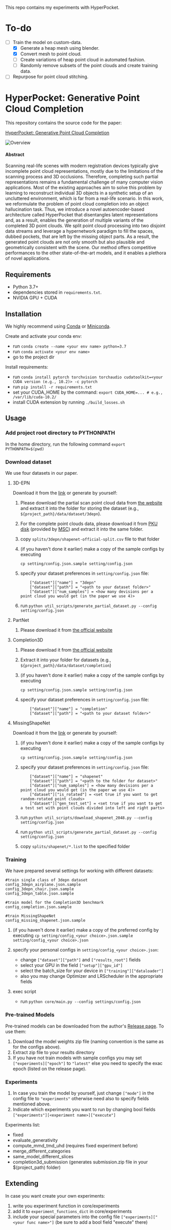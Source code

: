 This repo contains my experiments with HyperPocket.

# To-do
- [ ] Train the model on custom-data.
     - [x] Generate a heap mesh using blender.
     - [x] Convert mesh to point cloud.
     - [ ] Create variations of heap point cloud in automated fashion.
     - [ ] Randomly remove subsets of the point clouds and create training data.
- [ ] Repurpose for point cloud stitching. 

# HyperPocket: Generative Point Cloud Completion
This repository contains the source code for the paper:

[HyperPocket: Generative Point Cloud Completion](https://arxiv.org/abs/2102.05973)

![Overview](images/hyperpocket_arch.png)

#### Abstract
Scanning real-life scenes with modern registration devices typically give incomplete point cloud representations, 
mostly due to the limitations of the scanning process and 3D occlusions. Therefore, completing such partial 
representations remains a fundamental challenge of many computer vision applications. 
Most of the existing approaches aim to solve this problem by learning to reconstruct individual 3D objects in a 
synthetic setup of an uncluttered environment, which is far from a real-life scenario. In this work, we reformulate 
the problem of point cloud completion into an object hallucination task. 
Thus, we introduce a novel autoencoder-based architecture called HyperPocket that disentangles latent representations 
and, as a result, enables the generation of multiple variants of the completed 3D point clouds. We split point cloud 
processing into two disjoint data streams and leverage a hypernetwork paradigm to fill the spaces, dubbed pockets, 
that are left by the missing object parts. As a result, the generated point clouds are not only smooth but also 
plausible and geometrically consistent with the scene. Our method offers competitive performances to the other 
state-of-the-art models, and it enables a plethora of novel applications.


## Requirements
- Python 3.7+
- dependencies stored in `requirements.txt`.
- NVIDIA GPU + CUDA

## Installation
We highly recommend using [Conda](https://docs.conda.io/en/latest) or 
[Miniconda](https://docs.conda.io/en/latest/miniconda.html).

Create and activate your conda env:
- run `conda create --name <your env name> python=3.7`
- run `conda activate <your env name>`
- go to the project dir

Install requirements:
- run `conda install pytorch torchvision torchaudio cudatoolkit=<your CUDA version (e.g., 10.2)> -c pytorch`
- run `pip install -r requirements.txt`
- set your CUDA_HOME by the command: `export CUDA_HOME=... # e.g., /var/lib/cuda-10.2/`
- install CUDA extension by running `./build_losses.sh` 


## Usage
### Add project root directory to PYTHONPATH
In the home directory, run the following command
```export PYTHONPATH=$(pwd)```

### Download dataset
We use four datasets in our paper.

1. 3D-EPN
     
     Download it from the [link](https://ujchmura-my.sharepoint.com/:u:/g/personal/przemyslaw_spurek_uj_edu_pl/ESrI4SBeef5MrpxNz3PhUa4BdSw-CQazfPHAPvHDJUzVQw?e=r7w4dc) or generate by yourself:
     1) Please download the partial scan point cloud data from [the website](http://kaldir.vc.in.tum.de/adai/CNNComplete/shapenet_dim32_sdf_pc.zip) 
     and extract it into the folder for storing the dataset (e.g., `${project_path}/data/dataset/3depn`). 
     2) For the complete point clouds data, please download it from [PKU disk](https://disk.pku.edu.cn:443/link/9A3E1AC9FBA4DEBD705F028650CBE8C7) 
     (provided by [MSC](https://github.com/ChrisWu1997/Multimodal-Shape-Completion)) and extract it into the same folder.
     3) copy `splits/3depn/shapenet-official-split.csv` file to that folder
     4) (if you haven't done it earlier) make a copy of the sample configs by executing 
        
        `cp setting/config.json.sample setting/config.json`
     5) specify your dataset preferences in `setting/config.json` file:
        ```
            ["dataset"]["name"] = "3depn" 
            ["dataset"]["path"] = "<path to your dataset folder>"
            ["dataset"]["num_samples"] = <how many devisions per a point cloud you would get (in the paper we use 4)>
        ```
     6) run `python util_scripts/generate_partial_dataset.py --config setting/config.json`

2. PartNet
    
    1) Please download it from [the official website](https://www.shapenet.org/download/parts) 
    
3. Completion3D
    1) Please download it from [the official website](http://download.cs.stanford.edu/downloads/completion3d/dataset2019.zip)
    2) Extract it into your folder for datasets (e.g., `${project_path}/data/dataset/completion`)
    3) (if you haven't done it earlier) make a copy of the sample configs by executing 
        
        `cp setting/config.json.sample setting/config.json`
    4) specify your dataset preferences in `setting/config.json` file:
        ```
            ["dataset"]["name"] = "completion" 
            ["dataset"]["path"] = "<path to your dataset folder>"
        ```
    
4. MissingShapeNet
   
    Download it from the [link](https://ujchmura-my.sharepoint.com/:u:/g/personal/przemyslaw_spurek_uj_edu_pl/EfNG1CNZwDhDnCJlblwf7r0BvbIRcbhSw5XqR98wXmiWPg?e=fpao42) or generate by yourself:
    1) (if you haven't done it earlier) make a copy of the sample configs by executing 
        
        `cp setting/config.json.sample setting/config.json`
    2) specify your dataset preferences in `setting/config.json` file:
        ```
            ["dataset"]["name"] = "shapenet" 
            ["dataset"]["path"] = "<path to the folder for dataset>"
            ["dataset"]["num_samples"] = <how many devisions per a point cloud you would get (in the paper we use 4)>
            ["dataset"]["is_rotated"] = <set true if you want to get random-rotated point clouds>
            ["dataset"]["gen_test_set"] = <set true if you want to get a test set with point clouds divided into left and right parts>
        ```
    3) run `python util_scripts/download_shapenet_2048.py --config setting/config.json`
    4) run `python util_scripts/generate_partial_dataset.py --config setting/config.json`
    5) copy `splits/shapenet/*.list` to the specified folder
    
### Training
We have prepared several settings for working with different datasets:
```
#train single class of 3depn dataset
config_3depn_airplane.json.sample
config_3depn_chair.json.sample
config_3depn_table.json.sample
    
#train model for the Completion3D benchmark
config_completion.json.sample

#train MissingShapeNet
config_missing_shapenet.json.sample
```

1) (if you haven't done it earlier) make a copy of the preferred config by executing 
    `cp setting/config_<your choice>.json.sample setting/config_<your choice>.json`

2) specify your personal configs in `setting/config_<your choice>.json`:
    - change `["dataset"]["path"]` and `["results_root"]` fields 
    - select your GPU in the field `["setup"]["gpu_id"]`
    - select the batch_size for your device in `["training"]["dataloader"]`
    - also you may change Optimizer and LRScheduler in the appropriate fields
    
3) exec script
    - run `python core/main.py --config settings/config.json`

### Pre-trained Models
Pre-trained models can be downloaded from the author's [Release page](https://github.com/gmum/3d-point-clouds-autocomplete/releases). 
To use them:
    
1) Download the model weights zip file (naming convention is the same as for the configs above).
2) Extract zip file to your results directory
3) If you have not train models with sample configs you may set `["experiments]["epoch"]` to `"latest"` 
   else you need to specify the exac epoch (listed on the release page).
    
    
### Experiments

1) In case you train the model by yourself, just change `["mode"]` in the config file to `"experiments"`
otherwise need also to specify fields mentioned above.
2) Indicate which experiments you want to run by changing bool fields 
`["experiments"][<experiment name>]["execute"]`

Experiments list:
- fixed
- evaluate_generativity
- compute_mmd_tmd_uhd (requires fixed experiment before)
- merge_different_categories
- same_model_different_slices
- completion3d_submission (generates submission.zip file in your $(project_path) folder)


## Extending
In case you want create your own experiments: 
1) write you experiment function in core/experiments
2) add it to `experiment_functions_dict` in core/experiments
3) include your special parameters into the config file `["experiments]["<your func name>"]` (be sure to add a bool field "execute" there)  
